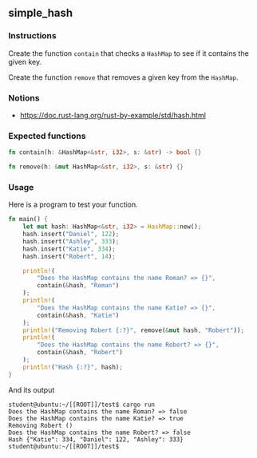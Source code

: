 ## simple_hash

### Instructions

Create the function `contain` that checks a `HashMap` to see if it contains the given key.

Create the function `remove` that removes a given key from the `HashMap`.

### Notions

- https://doc.rust-lang.org/rust-by-example/std/hash.html

### Expected functions

```rust
fn contain(h: &HashMap<&str, i32>, s: &str) -> bool {}

fn remove(h: &mut HashMap<&str, i32>, s: &str) {}
```

### Usage

Here is a program to test your function.

```rust
fn main() {
    let mut hash: HashMap<&str, i32> = HashMap::new();
    hash.insert("Daniel", 122);
    hash.insert("Ashley", 333);
    hash.insert("Katie", 334);
    hash.insert("Robert", 14);

    println!(
        "Does the HashMap contains the name Roman? => {}",
        contain(&hash, "Roman")
    );
    println!(
        "Does the HashMap contains the name Katie? => {}",
        contain(&hash, "Katie")
    );
    println!("Removing Robert {:?}", remove(&mut hash, "Robert"));
    println!(
        "Does the HashMap contains the name Robert? => {}",
        contain(&hash, "Robert")
    );
    println!("Hash {:?}", hash);
}
```

And its output

```console
student@ubuntu:~/[[ROOT]]/test$ cargo run
Does the HashMap contains the name Roman? => false
Does the HashMap contains the name Katie? => true
Removing Robert ()
Does the HashMap contains the name Robert? => false
Hash {"Katie": 334, "Daniel": 122, "Ashley": 333}
student@ubuntu:~/[[ROOT]]/test$
```
